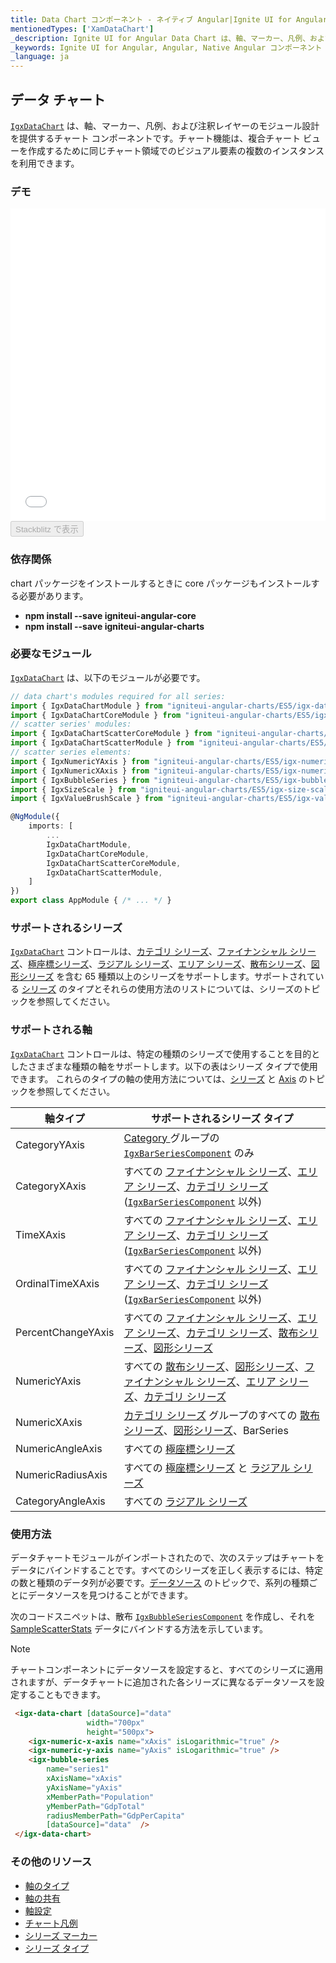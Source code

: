 ```yaml
---
title: Data Chart コンポーネント - ネイティブ Angular|Ignite UI for Angular
mentionedTypes: ['XamDataChart']
_description: Ignite UI for Angular Data Chart は、軸、マーカー、凡例、および注釈レイヤーのモジュール設計を提供するチャート コンポーネントです。チャート機能は、複合チャート ビューを作成するために同じチャート領域でのビジュアル要素の複数のインスタンスを利用できます。
_keywords: Ignite UI for Angular, Angular, Native Angular コンポーネント スイート, Native Angular コントロール, ネイティブ Angular コンポーネント, ネイティブ Angular コンポーネント ライブラリ, Angular チャート, Angular チャート コントロール, Angular チャート例, Angular チャート コンポーネント, Angular データ チャート
_language: ja
---
```


## データ チャート

[`IgxDataChart`](datachart.md) は、軸、マーカー、凡例、および注釈レイヤーのモジュール設計を提供するチャート コンポーネントです。チャート機能は、複合チャート ビューを作成するために同じチャート領域でのビジュアル要素の複数のインスタンスを利用できます。

### デモ

<div class="sample-container loading" style="height: 500px">
    <iframe id="data-chart-overview-iframe" src='{environment:dvDemosBaseUrl}/charts/data-chart-overview' width="100%" height="100%" seamless frameBorder="0" onload="onXPlatSampleIframeContentLoaded(this);"></iframe>
</div>
<div>
    <button data-localize="stackblitz" disabled class="stackblitz-btn" data-iframe-id="data-chart-overview-iframe" data-demos-base-url="{environment:dvDemosBaseUrl}">Stackblitz で表示
    </button>
</div>

<div class="divider--half"></div>

### 依存関係

chart パッケージをインストールするときに core パッケージもインストールする必要があります。

-   **npm install --save igniteui-angular-core**
-   **npm install --save igniteui-angular-charts**

### 必要なモジュール

[`IgxDataChart`](datachart.md) は、以下のモジュールが必要です。

```ts
// data chart's modules required for all series:
import { IgxDataChartModule } from "igniteui-angular-charts/ES5/igx-data-chart-module";
import { IgxDataChartCoreModule } from "igniteui-angular-charts/ES5/igx-data-chart-core--module";
// scatter series' modules:
import { IgxDataChartScatterCoreModule } from "igniteui-angular-charts/ES5/igx-data-chart-scatter-core-module";
import { IgxDataChartScatterModule } from "igniteui-angular-charts/ES5/igx-data-chart-scatter-module";
// scatter series elements:
import { IgxNumericYAxis } from "igniteui-angular-charts/ES5/igx-numeric-y-axis";
import { IgxNumericXAxis } from "igniteui-angular-charts/ES5/igx-numeric-x-axis";
import { IgxBubbleSeries } from "igniteui-angular-charts/ES5/igx-bubble-series";
import { IgxSizeScale } from "igniteui-angular-charts/ES5/igx-size-scale";
import { IgxValueBrushScale } from "igniteui-angular-charts/ES5/igx-value-brush-scale";

@NgModule({
    imports: [
        ...
        IgxDataChartModule,
        IgxDataChartCoreModule,
        IgxDataChartScatterCoreModule,
        IgxDataChartScatterModule,
    ]
})
export class AppModule { /* ... */ }
```

<div class="divider--half"></div>

### サポートされるシリーズ

[`IgxDataChart`](datachart.md) コントロールは、[カテゴリ シリーズ](datachart_series_types_category.md)、[ファイナンシャル シリーズ](datachart_series_types_financial.md)、[極座標シリーズ](datachart_series_types_polar.md)、[ラジアル シリーズ](datachart_series_types_radial.md)、[エリア シリーズ](datachart_series_types_range.md)、[散布シリーズ](datachart_series_types_scatter_bubble.md)、[図形シリーズ](datachart_series_types_shape.md) を含む 65 種類以上のシリーズをサポートします。サポートされている [シリーズ](datachart_series_types.md) のタイプとそれらの使用方法のリストについては、シリーズのトピックを参照してください。

### サポートされる軸

[`IgxDataChart`](datachart.md) コントロールは、特定の種類のシリーズで使用することを目的としたさまざまな種類の軸をサポートします。以下の表はシリーズ タイプで使用できます。   これらのタイプの軸の使用方法については、[シリーズ](datachart_series_types.md) と [Axis](datachart_axis_types.md) のトピックを参照してください。

| 軸タイプ               | サポートされるシリーズ タイプ                                                                                                                                                                                                                                          |
| ------------------ | -------------------------------------------------------------------------------------------------------------------------------------------------------------------------------------------------------------------------------------------------------- |
| CategoryYAxis      | [Category ](datachart_series_types_category.md) グループの [`IgxBarSeriesComponent`](datachart.md) のみ                                                                                                   |
| CategoryXAxis      | すべての [ファイナンシャル シリーズ](datachart_series_types_financial.md)、[エリア シリーズ](datachart_series_types_range.md)、[カテゴリ シリーズ](datachart_series_types_category.md) ([`IgxBarSeriesComponent`](datachart.md) 以外) |
| TimeXAxis          | すべての [ファイナンシャル シリーズ](datachart_series_types_financial.md)、[エリア シリーズ](datachart_series_types_range.md)、[カテゴリ シリーズ](datachart_series_types_category.md) ([`IgxBarSeriesComponent`](datachart.md) 以外) |
| OrdinalTimeXAxis   | すべての [ファイナンシャル シリーズ](datachart_series_types_financial.md)、[エリア シリーズ](datachart_series_types_range.md)、[カテゴリ シリーズ](datachart_series_types_category.md) ([`IgxBarSeriesComponent`](datachart.md) 以外) |
| PercentChangeYAxis | すべての [ファイナンシャル シリーズ](datachart_series_types_financial.md)、[エリア シリーズ](datachart_series_types_range.md)、[カテゴリ シリーズ](datachart_series_types_category.md)、[散布シリーズ](datachart_series_types_scatter_bubble.md)、[図形シリーズ](datachart_series_types_shape.md)       |
| NumericYAxis       | すべての [散布シリーズ](datachart_series_types_scatter_bubble.md)、[図形シリーズ](datachart_series_types_shape.md)、[ファイナンシャル シリーズ](datachart_series_types_financial.md)、[エリア シリーズ](datachart_series_types_range.md)、[カテゴリ シリーズ](datachart_series_types_category.md)       |
| NumericXAxis       | [カテゴリ シリーズ](datachart_series_types_category.md) グループのすべての [散布シリーズ](datachart_series_types_scatter_bubble.md)、[図形シリーズ](datachart_series_types_shape.md)、BarSeries                                                                                         |
| NumericAngleAxis   | すべての [極座標シリーズ](datachart_series_types_polar.md)                                                                                                                                                                                                          |
| NumericRadiusAxis  | すべての [極座標シリーズ](datachart_series_types_polar.md) と [ラジアル シリーズ](datachart_series_types_radial.md)                                                                                                                                                          |
| CategoryAngleAxis  | すべての [ラジアル シリーズ](datachart_series_types_radial.md)                                                                                                                                                                                                       |

### 使用方法

データチャートモジュールがインポートされたので、次のステップはチャートをデータにバインドすることです。すべてのシリーズを正しく表示するには、特定の数と種類のデータ列が必要です。[データソース](datachart_data_sources.md) のトピックで、系列の種類ごとにデータソースを見つけることができます。

次のコードスニペットは、散布 [`IgxBubbleSeriesComponent`](datachart.md) を作成し、それを [SampleScatterStats](datachart_data_sources_stats.md) データにバインドする方法を示しています。

> [!NOTE]
>
> チャートコンポーネントにデータソースを設定すると、すべてのシリーズに適用されますが、データチャートに追加された各シリーズに異なるデータソースを設定することもできます。

```html
 <igx-data-chart [dataSource]="data"
                 width="700px"
                 height="500px">
    <igx-numeric-x-axis name="xAxis" isLogarithmic="true" />
    <igx-numeric-y-axis name="yAxis" isLogarithmic="true" />
    <igx-bubble-series
        name="series1"
        xAxisName="xAxis"
        yAxisName="yAxis"
        xMemberPath="Population"
        yMemberPath="GdpTotal"
        radiusMemberPath="GdpPerCapita"
        [dataSource]="data"  />
 </igx-data-chart>
```

<div class="divider--half"></div>

### その他のリソース

-   [軸のタイプ](datachart_axis_types.md)
-   [軸の共有](datachart_axis_sharing.md)
-   [軸設定](datachart_axis_settings.md)
-   [チャート凡例](datachart_chart_legends.md)
-   [シリーズ マーカー](datachart_series_markers.md)
-   [シリーズ タイプ](datachart_series_types.md)
